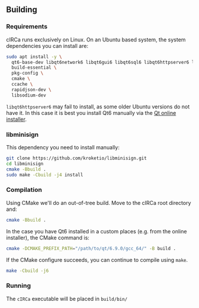 ## Building

### Requirements

cIRCa runs exclusively on Linux. On an Ubuntu based system, the system dependencies 
you can install are:

```bash
sudo apt install -y \
  qt6-base-dev libqt6network6 libqt6gui6 libqt6sql6 libqt6httpserver6 libqt6concurrent6 \
  build-essential \
  pkg-config \
  cmake \
  ccache \
  rapidjson-dev \
  libsodium-dev
```

`libqt6httpserver6` may fail to install, as some older Ubuntu 
versions do not have it. In this case it is best you install Qt6 manually 
via the [Qt online installer](https://www.qt.io/download-open-source).

### libminisign

This dependency you need to install manually:

```bash
git clone https://github.com/kroketio/libminisign.git
cd libminisign
cmake -Bbuild .
sudo make -Cbuild -j4 install
```

### Compilation

Using CMake we'll do an out-of-tree build. Move to the cIRCa root directory and:

```bash
cmake -Bbuild .
```

In the case you have Qt6 installed in a custom 
places (e.g. from the online installer), the CMake command is:

```bash
cmake -DCMAKE_PREFIX_PATH="/path/to/qt/6.9.0/gcc_64/" -B build .
```

If the CMake configure succeeds, you can continue to compile using `make`.

```bash
make -Cbuild -j6
```

### Running

The `cIRCa` executable will be placed in `build/bin/`